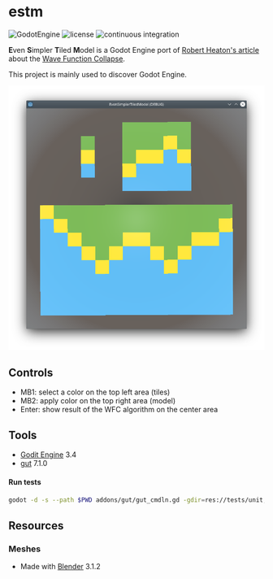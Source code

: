 # estm

![GodotEngine](https://img.shields.io/badge/-GodotEngine-grey?logo=GodotEngine&logoColor=white)
![license](https://img.shields.io/github/license/douze/estm?color=blue&label=license)
![continuous integration](https://img.shields.io/github/actions/workflow/status/douze/estm/continuous-integration.yml)

**E**ven **S**impler **T**iled **M**odel is a Godot Engine port of [Robert Heaton's article](https://robertheaton.com/2018/12/17/wavefunction-collapse-algorithm/) about the [Wave Function Collapse](https://github.com/mxgmn/WaveFunctionCollapse).

This project is mainly used to discover Godot Engine.

![Preview](images/estm.png)

## Controls
* MB1: select a color on the top left area (tiles)
* MB2: apply color on the top right area (model)
* Enter: show result of the WFC algorithm on the center area

## Tools
* [Godit Engine](https://godotengine.org/) 3.4
* [gut](https://github.com/bitwes/Gut) 7.1.0

#### Run tests

```bash
godot -d -s --path $PWD addons/gut/gut_cmdln.gd -gdir=res://tests/unit,res://tests/integration -gexit
```

## Resources

### Meshes
* Made with [Blender](https://www.blender.org/) 3.1.2
